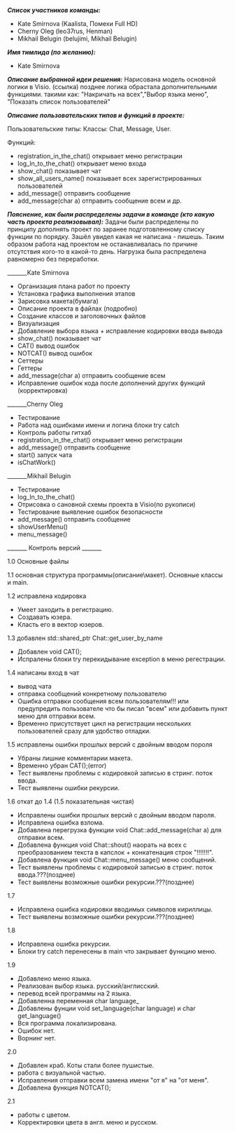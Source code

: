 _______Список участников команды:_______
- Kate Smirnova (Kaalista, Помехи Full HD)
- Cherny Oleg (leo37rus, Henman)
- Mikhail Belugin (belujimi, Mikhail Belugin)

_______Имя тимлида (по желанию):_______
- Kate Smirnova

_______Описание выбранной идеи решения:_______
Нарисована модель основной логики  в Visio. (ссылка)
позднее логика обрастала дополнительными функциями.
такими как: "Накричать на всех","Выбор языка меню", "Показать список пользователей"

_______Описание пользовательских типов и функций в проекте:_______

Пользовательские типы: Классы: Chat, Message, User.

Функций:
- registration_in_the_chat() открывает меню регистрации
- log_ln_to_the_chat() открывает меню входа
- show_chat() показывает чат
- show_all_users_name() показывает всех зарегистрированных пользователей
- add_message() отправить сообщение
- add_message(char a) отправить сообщение всем
и др.

_______Пояснение, как были распределены задачи в команде (кто какую часть проекта реализовывал):_______
Задачи были распределены по принципу дополнять проект по заранее подготовленному
списку функции по порядку. Зашёл увидел какая не написана - пишешь. Таким образом работа над проектом
не останавливалась по причине отсутствия кого-то в какой-то день.  Нагрузка была распределена равномерно без переработки.

_______Kate Smirnova
- Организация плана работ по проекту
- Установка графика выполнения этапов
- Зарисовка макета(бумага)
- Описание проекта в файлах (подробно)
- Создание классов и заголовочных файлов
- Визуализация
- Добавление выбора языка + исправление кодировки ввода вывода
- show_chat() показывает чат
- CAT() вывод ошибок
- NOTCAT() вывод ошибок
- Сеттеры
- Геттеры
- add_message(char a) отправить сообщение всем
- Исправление ошибок кода после дополнений других функций (корректировка)

_______Cherny Oleg
- Тестирование
- Работа над ошибками имени и логина блоки try catch
- Контроль работы гитхаб
- registration_in_the_chat() открывает меню регистрации
- add_message() отправить сообщение
- start() запуск чата
- isChatWork() 

_______Mikhail Belugin
- Тестирование
- log_ln_to_the_chat()
- Отрисовка о сановной схемы проекта в Visio(по рукописи)
- Тестирование выявление ошибок безопасности
- add_message() отправить сообщение
- showUserMenu()
- menu_message()

_______ Контроль версий _______

1.0 Основные файлы

1.1 основная структура программы(описание\макет). Основные классы и main.

1.2 исправлена кодировка
- Умеет заходить в регистрацию.
- Создавать юзера.
- Класть его в вектор юзеров.

1.3 добавлен std::shared_ptr<User> Chat::get_user_by_name
- Добавлен void CAT();
- Испралены блоки try перекидывание exception в меню регестрации.
  
1.4 написаны вход в чат
- вывод чата
- отправка сообщений конкретному пользователю
- Ошибка отправки сообщения всем пользователям!!! или предупредить пользователе что бы писал "всем" или добавить пункт меню для отправки всем.
- Временно присутствует цикл на регистрации нескольких пользователей сразу для удобство отладки.

1.5 исправлены ошибки прошлых версий с двойным вводом пороля
- Убраны лишние комментарии макета.
- Временно убран CAT();(error)
- Тест выявлены проблемы с кодировкой записью в стринг. поток ввода.
- Тест выявлены ошибки рекурсии.
  
1.6 откат до 1.4 (1.5 показательная чистая)
- Исправлены ошибки прошлых версий с двойным вводом пароля.
- Исправлена ошибка взлома.
- Добавлена перегрузка функции void Chat::add_message(char a) для отправки всем.
- Добавлена функция void Chat::shout() наорать на всех с преобразованием текста в капслок + конкатенация строк "!!!!!!!".
- Добавлена функция void Chat::menu_message() меню сообщений.
- Тест выявлены проблемы с кодировкой записью в стринг. поток ввода.???(позднее)
- Тест выявлены возможные ошибки рекурсии.???(позднее)
 
1.7
- Исправлена ошибка кодировки вводимых символов кириллицы.
- Тест выявлены возможные ошибки рекурсии.???(позднее)

1.8
- Исправлена ошибка рекурсии.
- Блоки try catch перенесены в main что закрывает функцию меню.

1.9
- Добавлено меню языка.
- Реализован выбор языка. русский/англисский.
- перевод всей программы на 2 языка.
- Добавленна переменная char language_
- Добавлены фунции void set_language(char language) и char get_language()
- Вся программа локализирована.
- Ошибок нет.
- Ворнинг нет.
  
2.0
- Добавлен краб. Коты стали более пушистые.
- работа с визуальной частью.
- Исправления отправки всем замена имени "от я" на "от меня".
- Добавлена функция NOTCAT();

2.1
- работы с цветом.
- Корректировки цвета в англ. меню и русском.
